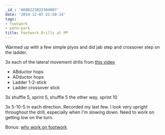 ```yaml
---
_id_: '6608223022364607'
date: '2014-12-07 22:50:14'
tags:
- footwork
- penn-park
title: Footwork Drills at PP
---
```


Warmed up with a few simple plyos and did jab step and crossover step on
the ladder.

3x each of the lateral movement drills from [this video](
https://www.youtube.com/watch?v=mkuilW-z7vo)

- ABductor hops
- ADductor hops
- Ladder 1-2-stick
- Ladder crossover stick

3x shuffle 5, sprint 5, shuffle 5 the other way, sprint 10

3x 5-10-5 in each direction. Recorded my last few. I look very upright
throughout the drill, especially when I'm slowing down. Need to work on
getting low on the turn.

Bonus: [why work on footwork](http://www.youtube.com/watch?v=CQLMRusBAko)
